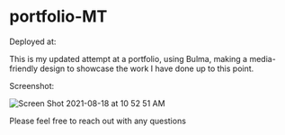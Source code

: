 # portfolio-MT
Deployed at: 

This is my updated attempt at a portfolio, using Bulma, making a media-friendly design to showcase the work I have done up to this point. 

Screenshot: 

![Screen Shot 2021-08-18 at 10 52 51 AM](https://user-images.githubusercontent.com/85652700/129947782-3afa6842-c732-4623-a173-7fb4dca8f77a.png)


Please feel free to reach out with any questions

